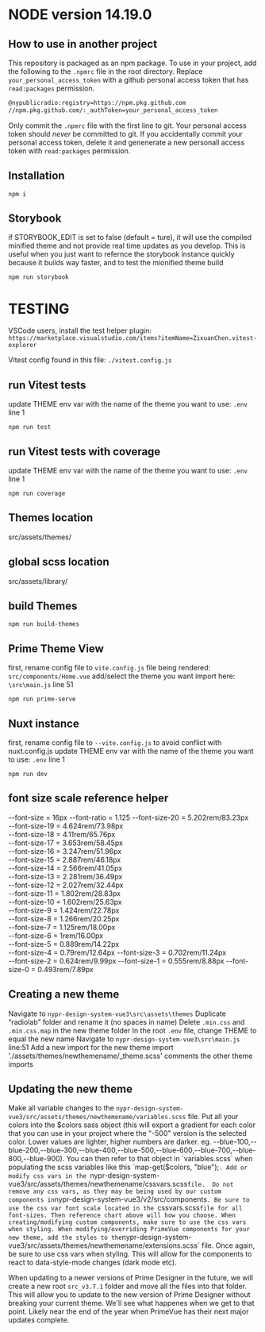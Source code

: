 # NODE version 14.19.0 

## How to use in another project

This repository is packaged as an npm package. To use in your project, add the following to the `.npmrc` file in the root directory. Replace `your_personal_access_token` with a github personal access token that has `read:packages` permission.

```bash
@nypublicradio:registry=https://npm.pkg.github.com
//npm.pkg.github.com/:_authToken=your_personal_access_token
```
Only commit the `.npmrc` file with the first line to git. Your personal access token should *never* be committed to git. If you accidentally commit your personal access token, delete it and genenerate a new personall access token with `read:packages` permission. 

## Installation
```
npm i
```

## Storybook
if STORYBOOK_EDIT is set to false (default = ture), it will use the compiled minified theme and not provide real time updates as you develop. This is useful when you just want to refernce the storybook instance quickly because it builds way faster, and to test the mionified theme build
```
npm run storybook
```

# TESTING 
VSCode users, install the test helper plugin: `https://marketplace.visualstudio.com/items?itemName=ZixuanChen.vitest-explorer`

Vitest config found in this file: `./vitest.config.js`
## run Vitest tests
update THEME env var with the name of the theme you want to use: `.env` line 1
```
npm run test
```

## run Vitest tests with coverage
update THEME env var with the name of the theme you want to use: `.env` line 1
```
npm run coverage
```

## Themes location
src/assets/themes/

## global scss location
src/assets/library/

## build Themes 
```
npm run build-themes
```

## Prime Theme View
first, rename config file to `vite.config.js`
file being rendered: `src/components/Home.vue`
add/select the theme you want import here: `\src\main.js` line 51
```
npm run prime-serve
```



## Nuxt instance
first, rename config file to `--vite.config.js` to avoid conflict with nuxt.config.js
update THEME env var with the name of the theme you want to use: `.env` line 1
```
npm run dev
```

## font size scale reference helper
--font-size = 16px
--font-ratio = 1.125
--font-size-20 = 5.202rem/83.23px	
--font-size-19 = 4.624rem/73.98px	
--font-size-18 = 4.11rem/65.76px	    
--font-size-17 = 3.653rem/58.45px	
--font-size-16 = 3.247rem/51.96px	
--font-size-15 = 2.887rem/46.18px	
--font-size-14 = 2.566rem/41.05px	
--font-size-13 = 2.281rem/36.49px	
--font-size-12 = 2.027rem/32.44px	
--font-size-11 = 1.802rem/28.83px	
--font-size-10 = 1.602rem/25.63px	
--font-size-9 = 1.424rem/22.78px	
--font-size-8 = 1.266rem/20.25px	
--font-size-7 = 1.125rem/18.00px	
--font-size-6 = 1rem/16.00px	
--font-size-5 = 0.889rem/14.22px	
--font-size-4 = 0.79rem/12.64px	
--font-size-3 = 0.702rem/11.24px	
--font-size-2 = 0.624rem/9.99px	
--font-size-1 = 0.555rem/8.88px	
--font-size-0 = 0.493rem/7.89px	


## Creating a new theme
Navigate to `nypr-design-system-vue3\src\assets\themes`
Duplicate “radiolab” folder and rename it (no spaces in name)
Delete `.min.css` and `.min.css.map` in the new theme folder
In the root `.env` file, change THEME to equal the new name
Navigate to `nypr-design-system-vue3\src\main.js`  line:51
Add a new import for the new theme
import './assets/themes/newthemename/_theme.scss'
comments the other theme imports

## Updating the new theme
Make all variable changes to the `nypr-design-system-vue3/src/assets/themes/newthemename/variables.scss` file.
Put all your colors into the $colors sass object (this will export a gradient for each color that you can use in your project where the "-500" version is the selected color. Lower values are lighter, higher numbers are darker. eg. --blue-100,--blue-200,--blue-300,--blue-400,--blue-500,--blue-600,--blue-700,--blue-800,--blue-900).
You can then refer to that object in `variables.scss` when populating the scss variables like this `map-get($colors, "blue");`.
Add or modify css vars in the `nypr-design-system-vue3/src/assets/themes/newthemename/cssvars.scss` file. 
Do not remove any css vars, as they may be being used by our custom components in `nypr-design-system-vue3/v2/src/components`.
Be sure to use the css var font scale located in the `cssvars.scss` file for all font-sizes. Then reference chart above will how you choose.
When creating/modifying custom components, make sure to use the css vars when styling.
When modifying/overriding PrimeVue components for your new theme, add the styles to the `nypr-design-system-vue3/src/assets/themes/newthemename/extensions.scss` file. Once again, be sure to use css vars when styling. This will allow for the components to react to data-style-mode changes (dark mode etc).

When updating to a newer versions of Prime Designer in the future, we will create a new root `src_v3.7.1` folder and move all the files into that folder. This will allow you to update to the new version of Prime Designer without breaking your current theme. We'll see what happenes when we get to that point. Likely near the end of the year when PrimeVue has their next major updates complete.

